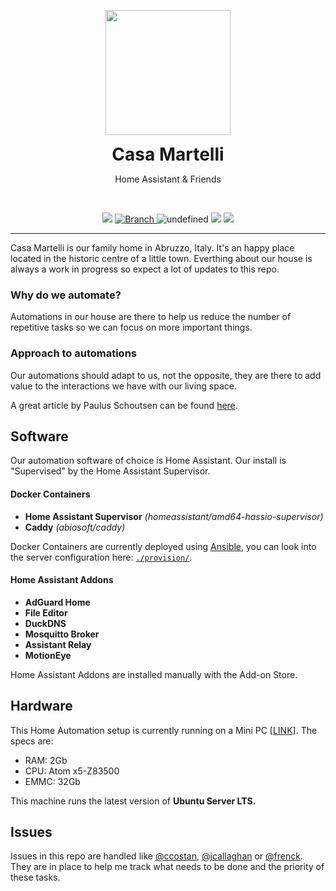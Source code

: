 <p align="center">
	<img src=".github/supporting_files/icon.png" width="200">
	<h1 align=center style="margin: 0;">Casa Martelli</h1>
	<p align=center>Home Assistant & Friends</p>
	<br>
	<p align=center>
		<img src="https://github.com/eliseomartelli/ParentsHomeAutomation/workflows/Home%20Assistant%20CI/badge.svg">
		<a href="https://github.com/eliseomartelli/ParentsHomeAutomation/tree/master">
			<img src="https://img.shields.io/badge/Branch-master-green.svg?longCache=true"
				alt="Branch">
		</a>
		<img alt="undefined" src="https://img.shields.io/github/license/eliseomartelli/ParentsHomeAutomation.svg">
		<img src="https://img.shields.io/badge/haversion-0.118.2-blue.svg">
		<img src="https://img.shields.io/badge/automations-34-purple.svg">
	</p>
</p>

---

Casa Martelli is our family home in Abruzzo, Italy. It's an happy place located in the historic centre of a little town. Everthing about our house is always a work in progress so expect a lot of updates to this repo.

### Why do we automate?

Automations in our house are there to help us reduce the number of repetitive tasks so we can focus on more important things.

### Approach to automations

Our automations should adapt to us, not the opposite, they are there to add value to the interactions we have with our living space.

A great article by Paulus Schoutsen can be found [here](https://www.home-assistant.io/blog/2016/01/19/perfect-home-automation/).

## Software

Our automation software of choice is Home Assistant. Our install is "Supervised" by the Home Assistant Supervisor.

#### Docker Containers
- **Home Assistant Supervisor**
*(homeassistant/amd64-hassio-supervisor)*
- **Caddy**
*(abiosoft/caddy)*

Docker Containers are currently deployed using [Ansible](https://www.ansible.com/), you can look into the server configuration here: [`./provision/`](https://github.com/eliseomartelli/ParentsHomeAutomation/tree/master/provision).

#### Home Assistant Addons
- **AdGuard Home**
- **File Editor**
- **DuckDNS**
- **Mosquitto Broker**
- **Assistant Relay**
- **MotionEye**

Home Assistant Addons are installed manually with the Add-on Store.


## Hardware

This Home Automation setup is currently running on a Mini PC [[LINK]](https://amzn.to/2MLfRn9).
The specs are:
- RAM: 2Gb
- CPU: Atom x5-Z83500
- EMMC: 32Gb

This machine runs the latest version of **Ubuntu Server LTS.**

## Issues

Issues in this repo are handled like [@ccostan](https://twitter.com/ccostan), [@jcallaghan](https://twitter.com/jamescallaghan) or [@frenck](https://twitter.com/frenck).
They are in place to help me track what needs to be done and the priority of these tasks.

